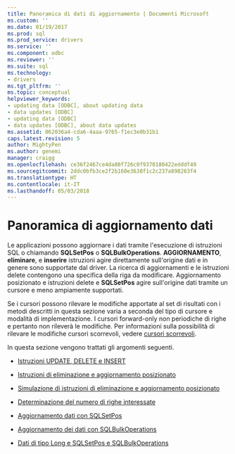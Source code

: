 ```yaml
---
title: Panoramica di dati di aggiornamento | Documenti Microsoft
ms.custom: ''
ms.date: 01/19/2017
ms.prod: sql
ms.prod_service: drivers
ms.service: ''
ms.component: odbc
ms.reviewer: ''
ms.suite: sql
ms.technology:
- drivers
ms.tgt_pltfrm: ''
ms.topic: conceptual
helpviewer_keywords:
- updating data [ODBC], about updating data
- data updates [ODBC]
- updating data [ODBC]
- data updates [ODBC], about data updates
ms.assetid: 062036a4-cda6-4aaa-9765-f1ec3e0b31b1
caps.latest.revision: 5
author: MightyPen
ms.author: genemi
manager: craigg
ms.openlocfilehash: ce36f2467ce4da80f726c0f9370180422edddf49
ms.sourcegitcommit: 2ddc0bfb3ce2f2b160e3638f1c2c237a898263f4
ms.translationtype: HT
ms.contentlocale: it-IT
ms.lasthandoff: 05/03/2018
---
```

# <a name="updating-data-overview"></a>Panoramica di aggiornamento dati
Le applicazioni possono aggiornare i dati tramite l'esecuzione di istruzioni SQL o chiamando **SQLSetPos** o **SQLBulkOperations**. **AGGIORNAMENTO**, **eliminare**, e **inserire** istruzioni agire direttamente sull'origine dati e in genere sono supportate dal driver. La ricerca di aggiornamenti e le istruzioni delete contengono una specifica della riga da modificare. Aggiornamento posizionato e istruzioni delete e **SQLSetPos** agire sull'origine dati tramite un cursore e meno ampiamente supportati.  
  
 Se i cursori possono rilevare le modifiche apportate al set di risultati con i metodi descritti in questa sezione varia a seconda del tipo di cursore e modalità di implementazione. I cursori forward-only non periodiche di righe e pertanto non rileverà le modifiche. Per informazioni sulla possibilità di rilevare le modifiche cursori scorrevoli, vedere [cursori scorrevoli](../../../odbc/reference/develop-app/scrollable-cursors.md).  
  
 In questa sezione vengono trattati gli argomenti seguenti.  
  
-   [Istruzioni UPDATE, DELETE e INSERT](../../../odbc/reference/develop-app/update-delete-and-insert-statements.md)  
  
-   [Istruzioni di eliminazione e aggiornamento posizionato](../../../odbc/reference/develop-app/positioned-update-and-delete-statements.md)  
  
-   [Simulazione di istruzioni di eliminazione e aggiornamento posizionato](../../../odbc/reference/develop-app/simulating-positioned-update-and-delete-statements.md)  
  
-   [Determinazione del numero di righe interessate](../../../odbc/reference/develop-app/determining-the-number-of-affected-rows.md)  
  
-   [Aggiornamento dati con SQLSetPos](../../../odbc/reference/develop-app/updating-data-with-sqlsetpos.md)  
  
-   [Aggiornamento dei dati con SQLBulkOperations](../../../odbc/reference/develop-app/updating-data-with-sqlbulkoperations.md)  
  
-   [Dati di tipo Long e SQLSetPos e SQLBulkOperations](../../../odbc/reference/develop-app/long-data-and-sqlsetpos-and-sqlbulkoperations.md)
